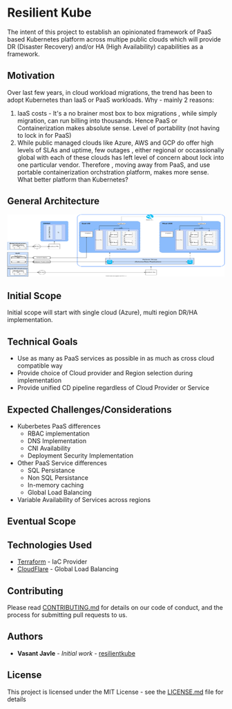 # Resilient Kube

The intent of this project to establish an opinionated framework of PaaS based Kubernetes platform across multipe public clouds which will provide DR (Disaster Recovery) and/or HA (High Availability) capabilities as a framework.

## Motivation
Over last few years, in cloud workload migrations, the trend has been to adopt Kubernetes than IaaS or PaaS workloads. 
Why - mainly 2 reasons:
1. IaaS costs - It's a no brainer most box to box migrations , while simply migration, can run billing into thousands. Hence PaaS or Containerization makes absolute sense.
Level of portability (not having to lock in for PaaS)
2. While public managed clouds like Azure, AWS and GCP do offer high levels of SLAs and uptime, few outages , either regional or occassionally global with each of these clouds has left level of concern about lock into one particular vendor. Therefore , moving away from PaaS, and use portable containerization orchstration platform, makes more sense. 
What better platform than Kubernetes?

## General Architecture
<a href="https://github.com/vjavle/resilientkube/blob/master/AZ/tf/resilientkube.svg">
    <img src="https://github.com/vjavle/resilientkube/blob/master/AZ/tf/resilientkube.svg" width="100%" height="144">
</a>

## Initial Scope
Initial scope will start with single cloud (Azure), multi region DR/HA implementation.

## Technical Goals
* Use as many as PaaS services as possible in as much as cross cloud compatible way
* Provide choice of Cloud provider and Region selection during implementation
* Provide unified CD pipeline regardless of Cloud Provider or Service

## Expected Challenges/Considerations
* Kuberbetes PaaS differences
    * RBAC implementation
    * DNS Implementation
    * CNI Availability
    * Deployment Security Implementation
* Other PaaS Service differences
    * SQL Persistance
    * Non SQL Persistance
    * In-memory caching
    * Global Load Balancing
* Variable Availability of Services across regions

## Eventual Scope

## Technologies Used

* [Terraform](https://www.terraform.io/) - IaC Provider
* [CloudFlare](https://maven.apache.org/) - Global Load Balancing

## Contributing

Please read [CONTRIBUTING.md](https://gist.github.com/PurpleBooth/b24679402957c63ec426) for details on our code of conduct, and the process for submitting pull requests to us.


## Authors

* **Vasant Javle** - *Initial work* - [resilientkube](https://github.com/vjavle/resilientkube)

## License

This project is licensed under the MIT License - see the [LICENSE.md](LICENSE.md) file for details